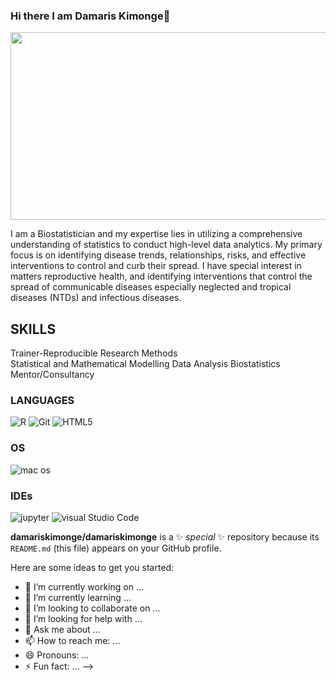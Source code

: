 ### Hi there I am Damaris Kimonge👋


<div align ="center">
  <img src= "https://media.giphy.com/media/t7sEnf5w7wJ1CEPyy7/giphy.gif" width="600" height="300"/>
</div>

I am a Biostatistician and my expertise lies in utilizing a comprehensive understanding of statistics to conduct high-level data analytics. My primary focus is on identifying disease trends, relationships, risks, and effective interventions to control and curb their spread. I have special interest in matters reproductive health, and identifying interventions that control the spread of communicable diseases especially neglected and tropical diseases (NTDs) and infectious diseases.

## SKILLS
Trainer-Reproducible Research Methods  
Statistical and Mathematical Modelling 
Data Analysis 
Biostatistics Mentor/Consultancy 

### LANGUAGES
![R](https://img.shields.io/badge/R-B0C4DE?style=for-the-badge&logo=r&logoColor=LightSteelBlue)
![Git](https://img.shields.io/badge/Git-B0C4DE?style=for-the-badge&logo=git&logoColor=LightSteelBlue)
![HTML5](https://img.shields.io/badge/HTML5-B0C4DE?style=for-the-badge&logo=html5&logoColor=LightSteelBlue)

### OS
![mac os](https://img.shields.io/badge/mac%20os-000000?style=for-the-badge&logo=apple&logoColor=white)

### IDEs
![jupyter](https://img.shields.io/badge/Jupyter-orange?style=for-the-badge&logo=jupyter&logoColor=turquoise)
![visual Studio Code](https://img.shields.io/badge/Visual%20Studio%20Code-blue?style=for-the-badge&logo=visual-studio-code)


**damariskimonge/damariskimonge** is a ✨ _special_ ✨ repository because its `README.md` (this file) appears on your GitHub profile.

Here are some ideas to get you started:

- 🔭 I’m currently working on ...
- 🌱 I’m currently learning ...
- 👯 I’m looking to collaborate on ...
- 🤔 I’m looking for help with ...
- 💬 Ask me about ...
- 📫 How to reach me: ...
- 😄 Pronouns: ...
- ⚡ Fun fact: ...
-->
